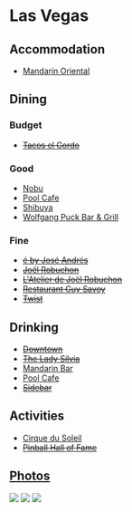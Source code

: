 # Las Vegas

## Accommodation

* [Mandarin Oriental](http://www.mandarinoriental.com/lasvegas/)

## Dining

### Budget

* ~~[Tacos el Gordo](http://www.yelp.com/biz/tacos-el-gordo-las-vegas)~~

### Good

* [Nobu](http://www.noburestaurants.com/las-vegas/)
* [Pool Cafe](http://www.mandarinoriental.com/lasvegas/dining/pool_cafe/)
* [Shibuya](http://www.mgmgrand.com/restaurants/shibuya-japanese-restaurant.aspx)
* [Wolfgang Puck Bar & Grill](http://www.mgmgrand.com/restaurants/wolfgang-grill-bar-restaurant.aspx)

### Fine

* ~~[é by José Andrés](http://www.ebyjoseandres.com/)~~
* ~~[Joël Robuchon](http://www.joel-robuchon.net/#/en/restaurants/9/)~~
* ~~[L'Atelier de Joël Robuchon](http://www.joel-robuchon.net/#/en/restaurants/10/)~~
* ~~[Restaurant Guy Savoy](http://www.caesarspalace.com/casinos/caesars-palace/restaurants-dining/restaurant-guy-savoy-detail.html)~~
* ~~[Twist](http://www.mandarinoriental.com/lasvegas/dining/twist/)~~

## Drinking

* ~~[Downtown](http://thedowntownlv.com/)~~
* ~~[The Lady Silvia](http://theladysilvia.com/)~~
* [Mandarin Bar](http://www.mandarinoriental.com/lasvegas/dining/mandarin_bar/)
* [Pool Cafe](http://www.mandarinoriental.com/lasvegas/dining/pool_cafe/)
* ~~[Sidebar](http://www.sidebarlv.com/)~~

## Activities

* [Cirque du Soleil](http://www.cirquedusoleil.com/en/home.aspx#/en/home/shows/americas/usa/nevada/las-vegas.aspx)
* ~~[Pinball Hall of Fame](http://www.pinballmuseum.org/)~~

## [Photos](http://www.flickr.com/photos/dylane/sets/72157629643203958/)

![](http://farm8.staticflickr.com/7224/7140550761_e698850161_m.jpg)
![](http://farm9.staticflickr.com/8020/7133814119_2aa44da119_m.jpg)
![](http://farm8.staticflickr.com/7229/6994630594_000d852c8c_m.jpg)
